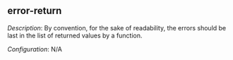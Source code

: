 ## error-return

_Description_: By convention, for the sake of readability, the errors should be last in the list of returned values by a function.

_Configuration_: N/A

